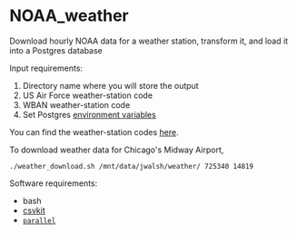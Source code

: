 # NOAA_weather
Download hourly NOAA data for a weather station, transform it, and load it into a Postgres database

Input requirements:

1. Directory name where you will store the output 
2. US Air Force weather-station code
3. WBAN weather-station code
4. Set Postgres [environment variables](https://www.postgresql.org/docs/9.5/static/libpq-envars.html)

You can find the weather-station codes [here](http://bit.ly/2kpCFcU).

To download weather data for Chicago's Midway Airport,
```
./weather_download.sh /mnt/data/jwalsh/weather/ 725340 14819
```

Software requirements:
* bash
* [csvkit](https://pypi.python.org/pypi/csvkit)
* [`parallel`](https://www.gnu.org/software/parallel/)
